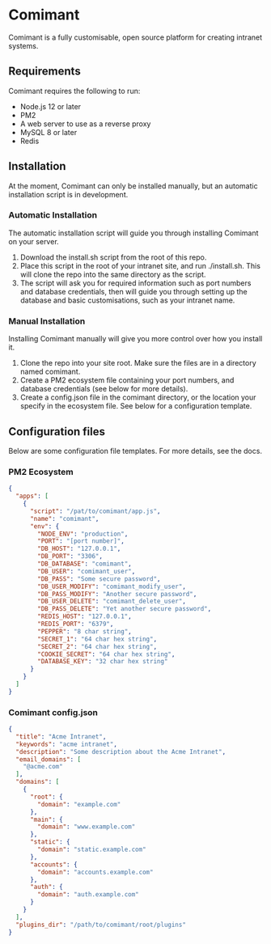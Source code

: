 # Comimant

Comimant is a fully customisable, open source platform for creating intranet systems.

## Requirements

Comimant requires the following to run:

- Node.js 12 or later
- PM2
- A web server to use as a reverse proxy
- MySQL 8 or later
- Redis

## Installation

At the moment, Comimant can only be installed manually, but an automatic installation script is in development.

### Automatic Installation

The automatic installation script will guide you through installing Comimant on your server.

1. Download the install.sh script from the root of this repo.
2. Place this script in the root of your intranet site, and run ./install.sh. This will clone the repo into the same directory as the script.
3. The script will ask you for required information such as port numbers and database credentials, then will guide you through setting up the database and basic customisations, such as your intranet name.

### Manual Installation

Installing Comimant manually will give you more control over how you install it.

1. Clone the repo into your site root. Make sure the files are in a directory named comimant.
2. Create a PM2 ecosystem file containing your port numbers, and database credentials (see below for more details).
3. Create a config.json file in the comimant directory, or the location your specify in the ecosystem file. See below for a configuration template.

## Configuration files

Below are some configuration file templates. For more details, see the docs.

### PM2 Ecosystem

```json
{
  "apps": [
    {
      "script": "/pat/to/comimant/app.js",
      "name": "comimant",
      "env": {
        "NODE_ENV": "production",
        "PORT": "[port number]",
        "DB_HOST": "127.0.0.1",
        "DB_PORT": "3306",
        "DB_DATABASE": "comimant",
        "DB_USER": "comimant_user",
        "DB_PASS": "Some secure password",
        "DB_USER_MODIFY": "comimant_modify_user",
        "DB_PASS_MODIFY": "Another secure password",
        "DB_USER_DELETE": "comimant_delete_user",
        "DB_PASS_DELETE": "Yet another secure password",
        "REDIS_HOST": "127.0.0.1",
        "REDIS_PORT": "6379",
        "PEPPER": "8 char string",
        "SECRET_1": "64 char hex string",
        "SECRET_2": "64 char hex string",
        "COOKIE_SECRET": "64 char hex string",
        "DATABASE_KEY": "32 char hex string"
      }
    }
  ]
}
```

### Comimant config.json

```json
{
  "title": "Acme Intranet",
  "keywords": "acme intranet",
  "description": "Some description about the Acme Intranet",
  "email_domains": [
    "@acme.com"
  ],
  "domains": [
    {
      "root": {
        "domain": "example.com"
      },
      "main": {
        "domain": "www.example.com"
      },
      "static": {
        "domain": "static.example.com"
      },
      "accounts": {
        "domain": "accounts.example.com"
      },
      "auth": {
        "domain": "auth.example.com"
      }
    }
  ],
  "plugins_dir": "/path/to/comimant/root/plugins"
}
```